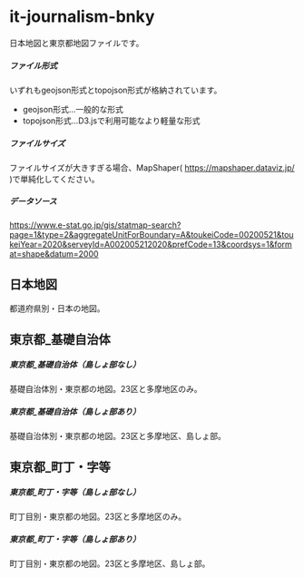 # it-journalism-bnky

日本地図と東京都地図ファイルです。



##### ファイル形式

いずれもgeojson形式とtopojson形式が格納されています。

- geojson形式...一般的な形式
- topojson形式...D3.jsで利用可能なより軽量な形式



##### ファイルサイズ

ファイルサイズが大きすぎる場合、MapShaper( https://mapshaper.dataviz.jp/ )で単純化してください。



##### データソース

https://www.e-stat.go.jp/gis/statmap-search?page=1&type=2&aggregateUnitForBoundary=A&toukeiCode=00200521&toukeiYear=2020&serveyId=A002005212020&prefCode=13&coordsys=1&format=shape&datum=2000



## 日本地図

都道府県別・日本の地図。



## 東京都_基礎自治体

##### 東京都_基礎自治体（島しょ部なし）

基礎自治体別・東京都の地図。23区と多摩地区のみ。



##### 東京都_基礎自治体（島しょ部あり）

基礎自治体別・東京都の地図。23区と多摩地区、島しょ部。



## 東京都_町丁・字等

##### 東京都_町丁・字等（島しょ部なし）

町丁目別・東京都の地図。23区と多摩地区のみ。



##### 東京都_町丁・字等（島しょ部あり）

町丁目別・東京都の地図。23区と多摩地区、島しょ部。

